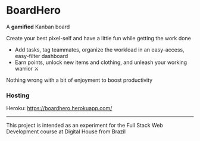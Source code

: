 # BoardHero

A **gamified** Kanban board

Create your best pixel-self and have a little fun while getting the work done

- Add tasks, tag teammates, organize the workload in an easy-access, easy-filter dashboard
- Earn points, unlock new items and clothing, and unleash your working warrior ⚔

Nothing wrong with a bit of enjoyment to boost productivity


### Hosting

Heroku: https://boardhero.herokuapp.com/

____

This project is intended as an experiment for the Full Stack Web Development course at Digital House from Brazil
